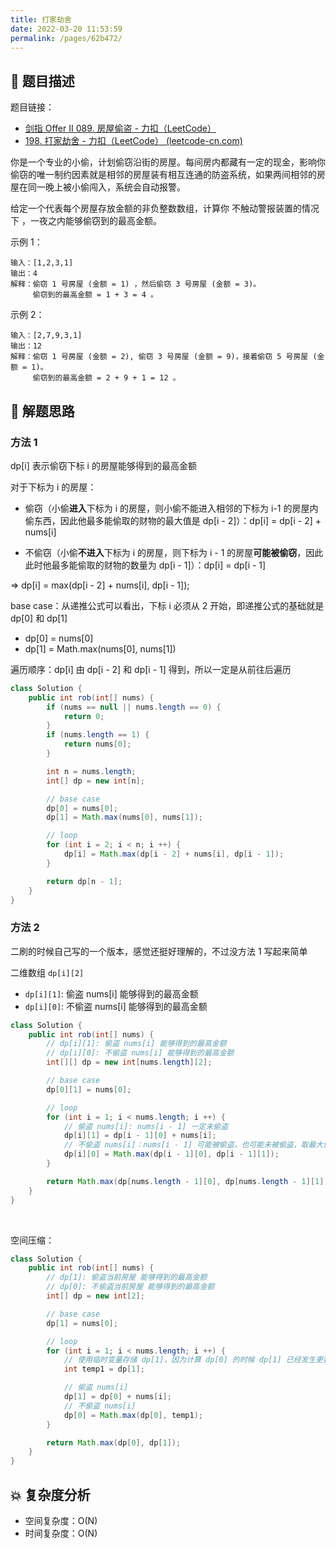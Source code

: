 ```yaml
---
title: 打家劫舍
date: 2022-03-20 11:53:59
permalink: /pages/62b472/
---
```


## 📃 题目描述

题目链接：

- [剑指 Offer II 089. 房屋偷盗 - 力扣（LeetCode）](https://leetcode.cn/problems/Gu0c2T/)
- [198. 打家劫舍 - 力扣（LeetCode） (leetcode-cn.com)](https://leetcode-cn.com/problems/house-robber/)

你是一个专业的小偷，计划偷窃沿街的房屋。每间房内都藏有一定的现金，影响你偷窃的唯一制约因素就是相邻的房屋装有相互连通的防盗系统，如果两间相邻的房屋在同一晚上被小偷闯入，系统会自动报警。

给定一个代表每个房屋存放金额的非负整数数组，计算你 不触动警报装置的情况下 ，一夜之内能够偷窃到的最高金额。

示例 1：

```
输入：[1,2,3,1]
输出：4
解释：偷窃 1 号房屋 (金额 = 1) ，然后偷窃 3 号房屋 (金额 = 3)。
     偷窃到的最高金额 = 1 + 3 = 4 。
```

示例 2：

```
输入：[2,7,9,3,1]
输出：12
解释：偷窃 1 号房屋 (金额 = 2), 偷窃 3 号房屋 (金额 = 9)，接着偷窃 5 号房屋 (金额 = 1)。
     偷窃到的最高金额 = 2 + 9 + 1 = 12 。
```

## 🔔 解题思路

### 方法 1

dp[i] 表示偷窃下标 i 的房屋能够得到的最高金额

对于下标为 i 的房屋：

- 偷窃（小偷**进入**下标为 i 的房屋，则小偷不能进入相邻的下标为 i-1 的房屋内偷东西，因此他最多能偷取的财物的最大值是 dp[i - 2]）：dp[i] = dp[i - 2] + nums[i]

- 不偷窃（小偷**不进入**下标为 i 的房屋，则下标为 i - 1 的房屋**可能被偷窃**，因此此时他最多能偷取的财物的数量为 dp[i - 1]）：dp[i] = dp[i - 1] 


=> dp[i] = max(dp[i - 2] + nums[i], dp[i - 1]);

base case：从递推公式可以看出，下标 i 必须从 2 开始，即递推公式的基础就是 dp[0] 和 dp[1]

- dp[0] = nums[0]
- dp[1] = Math.max(nums[0], nums[1])

遍历顺序：dp[i] 由 dp[i - 2] 和 dp[i - 1] 得到，所以一定是从前往后遍历


```java
class Solution {
    public int rob(int[] nums) {
        if (nums == null || nums.length == 0) {
            return 0;
        }
        if (nums.length == 1) {
            return nums[0];
        }

        int n = nums.length;
        int[] dp = new int[n];

        // base case
        dp[0] = nums[0];
        dp[1] = Math.max(nums[0], nums[1]);

        // loop
        for (int i = 2; i < n; i ++) {
            dp[i] = Math.max(dp[i - 2] + nums[i], dp[i - 1]);
        }

        return dp[n - 1];
    }
}
```

### 方法 2

二刷的时候自己写的一个版本，感觉还挺好理解的，不过没方法 1 写起来简单

二维数组 `dp[i][2]`

- `dp[i][1]`: 偷盗 nums[i] 能够得到的最高金额
- `dp[i][0]`: 不偷盗 nums[i] 能够得到的最高金额

```java
class Solution {
    public int rob(int[] nums) {
        // dp[i][1]: 偷盗 nums[i] 能够得到的最高金额
        // dp[i][0]: 不偷盗 nums[i] 能够得到的最高金额
        int[][] dp = new int[nums.length][2];

        // base case
        dp[0][1] = nums[0];

        // loop
        for (int i = 1; i < nums.length; i ++) {
            // 偷盗 nums[i]: nums[i - 1] 一定未偷盗
            dp[i][1] = dp[i - 1][0] + nums[i];
            // 不偷盗 nums[i]：nums[i - 1] 可能被偷盗，也可能未被偷盗，取最大值
            dp[i][0] = Math.max(dp[i - 1][0], dp[i - 1][1]);
        }

        return Math.max(dp[nums.length - 1][0], dp[nums.length - 1][1]);
    }
}
```

<br>

空间压缩：

```java
class Solution {
    public int rob(int[] nums) {
        // dp[1]: 偷盗当前房屋 能够得到的最高金额
        // dp[0]: 不偷盗当前房屋 能够得到的最高金额
        int[] dp = new int[2];

        // base case
        dp[1] = nums[0];

        // loop
        for (int i = 1; i < nums.length; i ++) {
            // 使用临时变量存储 dp[1]，因为计算 dp[0] 的时候 dp[1] 已经发生更新了
            int temp1 = dp[1];

            // 偷盗 nums[i]
            dp[1] = dp[0] + nums[i];
            // 不偷盗 nums[i]
            dp[0] = Math.max(dp[0], temp1);
        }

        return Math.max(dp[0], dp[1]);
    }
}
```



## 💥 复杂度分析

- 空间复杂度：O(N)
- 时间复杂度：O(N)

